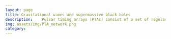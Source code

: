 ```yaml
---
layout: page
title: Gravitational waves and supermassive black holes
description: 	Pulsar timing arrays (PTAs) consist of a set of regularly monitored millisecond pulsars with extremely stable rotational periods. The arrival time of pulses can be altered by the passage of gravitational waves (GWs) between them and the Earth, thus serving as a galaxy-wide GW detector. First evidence for low-frequency (~nHz) gravitational waves has recently been reported across multiple PTA collaborations, opening a new observational window into the Universe; I am currently interested in understading what we are seeing through this new window.<br>	The dominant sources of  nanohertz gravitational waves are expected to be mergers of the most massive black holes in the Universe. My research is shedding light on their properties and how the gravitational-wave based information fits in with our existing body of electromagnetic observations.
img: assets/img/PTA_network.png
category:
---
```

